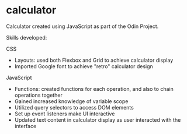 # calculator
Calculator created using JavaScript as part of the Odin Project.

Skills developed:

CSS
- Layouts: used both Flexbox and Grid to achieve calculator display
- Imported Google font to achieve "retro" calculator design

JavaScript
- Functions: created functions for each operation, and also to chain operations together 
- Gained increased knowledge of variable scope
- Utilized query selectors to access DOM elements
- Set up event listeners make UI interactive
- Updated text content in calculator display as user interacted with the interface
